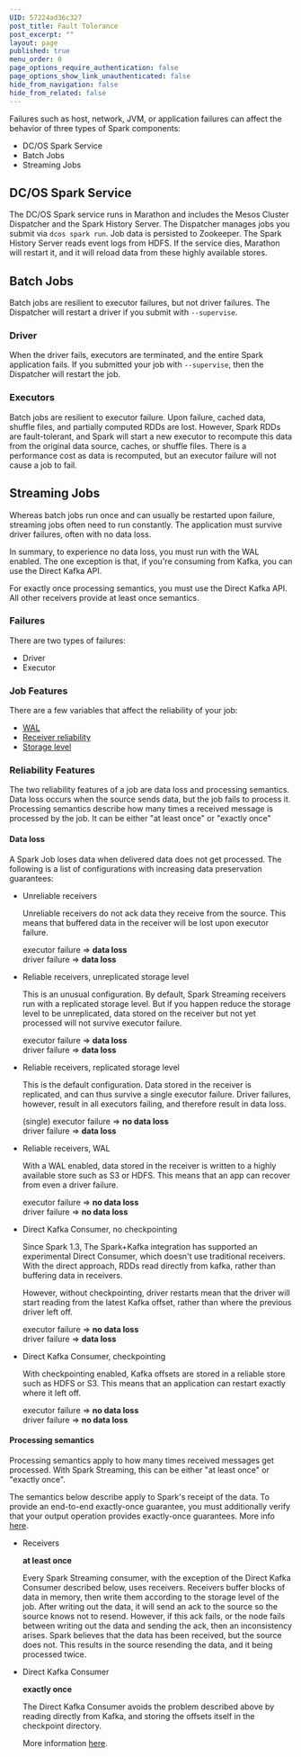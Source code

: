 ```yaml
---
UID: 57224ad36c327
post_title: Fault Tolerance
post_excerpt: ""
layout: page
published: true
menu_order: 0
page_options_require_authentication: false
page_options_show_link_unauthenticated: false
hide_from_navigation: false
hide_from_related: false
---
```

Failures such as host, network, JVM, or application failures can affect the behavior of three types of Spark components:

*   DC/OS Spark Service
*   Batch Jobs
*   Streaming Jobs

## DC/OS Spark Service

The DC/OS Spark service runs in Marathon and includes the Mesos Cluster Dispatcher and the Spark History Server. The Dispatcher manages jobs you submit via `dcos spark run`. Job data is persisted to Zookeeper. The Spark History Server reads event logs from HDFS. If the service dies, Marathon will restart it, and it will reload data from these highly available stores.

## Batch Jobs

Batch jobs are resilient to executor failures, but not driver failures. The Dispatcher will restart a driver if you submit with `--supervise`.

### Driver

When the driver fails, executors are terminated, and the entire Spark application fails. If you submitted your job with `--supervise`, then the Dispatcher will restart the job.

### Executors

Batch jobs are resilient to executor failure. Upon failure, cached data, shuffle files, and partially computed RDDs are lost. However, Spark RDDs are fault-tolerant, and Spark will start a new executor to recompute this data from the original data source, caches, or shuffle files. There is a performance cost as data is recomputed, but an executor failure will not cause a job to fail.

## Streaming Jobs

Whereas batch jobs run once and can usually be restarted upon failure, streaming jobs often need to run constantly. The application must survive driver failures, often with no data loss.

In summary, to experience no data loss, you must run with the WAL enabled. The one exception is that, if you're consuming from Kafka, you can use the Direct Kafka API.

For exactly once processing semantics, you must use the Direct Kafka API. All other receivers provide at least once semantics.

### Failures

There are two types of failures:

*   Driver
*   Executor

### Job Features

There are a few variables that affect the reliability of your job:

*   [WAL][1]
*   [Receiver reliability][2]
*   [Storage level][3]

### Reliability Features

The two reliability features of a job are data loss and processing semantics. Data loss occurs when the source sends data, but the job fails to process it. Processing semantics describe how many times a received message is processed by the job. It can be either "at least once" or "exactly once"

#### Data loss

A Spark Job loses data when delivered data does not get processed. The following is a list of configurations with increasing data preservation guarantees:

*   Unreliable receivers
    
    Unreliable receivers do not ack data they receive from the source. This means that buffered data in the receiver will be lost upon executor failure.
    
    executor failure => **data loss**  
    driver failure => **data loss**

*   Reliable receivers, unreplicated storage level
    
    This is an unusual configuration. By default, Spark Streaming receivers run with a replicated storage level. But if you happen reduce the storage level to be unreplicated, data stored on the receiver but not yet processed will not survive executor failure.
    
    executor failure => **data loss**  
    driver failure => **data loss**

*   Reliable receivers, replicated storage level
    
    This is the default configuration. Data stored in the receiver is replicated, and can thus survive a single executor failure. Driver failures, however, result in all executors failing, and therefore result in data loss.
    
    (single) executor failure => **no data loss**  
    driver failure => **data loss**

*   Reliable receivers, WAL
    
    With a WAL enabled, data stored in the receiver is written to a highly available store such as S3 or HDFS. This means that an app can recover from even a driver failure.
    
    executor failure => **no data loss**  
    driver failure => **no data loss**

*   Direct Kafka Consumer, no checkpointing
    
    Since Spark 1.3, The Spark+Kafka integration has supported an experimental Direct Consumer, which doesn't use traditional receivers. With the direct approach, RDDs read directly from kafka, rather than buffering data in receivers.
    
    However, without checkpointing, driver restarts mean that the driver will start reading from the latest Kafka offset, rather than where the previous driver left off.
    
    executor failure => **no data loss**  
    driver failure => **data loss**

*   Direct Kafka Consumer, checkpointing
    
    With checkpointing enabled, Kafka offsets are stored in a reliable store such as HDFS or S3. This means that an application can restart exactly where it left off.
    
    executor failure => **no data loss**  
    driver failure => **no data loss**

#### Processing semantics

Processing semantics apply to how many times received messages get processed. With Spark Streaming, this can be either "at least once" or "exactly once".

The semantics below describe apply to Spark's receipt of the data. To provide an end-to-end exactly-once guarantee, you must additionally verify that your output operation provides exactly-once guarantees. More info [here][4].

*   Receivers
    
    **at least once**
    
    Every Spark Streaming consumer, with the exception of the Direct Kafka Consumer described below, uses receivers. Receivers buffer blocks of data in memory, then write them according to the storage level of the job. After writing out the data, it will send an ack to the source so the source knows not to resend. However, if this ack fails, or the node fails between writing out the data and sending the ack, then an inconsistency arises. Spark believes that the data has been received, but the source does not. This results in the source resending the data, and it being processed twice.

*   Direct Kafka Consumer
    
    **exactly once**
    
    The Direct Kafka Consumer avoids the problem described above by reading directly from Kafka, and storing the offsets itself in the checkpoint directory.
    
    More information [here][5].

 [1]: https://spark.apache.org/docs/1.6.0/streaming-programming-guide.html#requirements
 [2]: https://spark.apache.org/docs/1.6.0/streaming-programming-guide.html#with-receiver-based-sources
 [3]: http://spark.apache.org/docs/latest/programming-guide.html#which-storage-level-to-choose
 [4]: http://spark.apache.org/docs/latest/streaming-programming-guide.html#semantics-of-output-operations
 [5]: https://databricks.com/blog/2015/03/30/improvements-to-kafka-integration-of-spark-streaming.html
